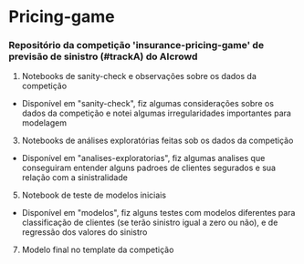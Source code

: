 # Pricing-game
### Repositório da competição 'insurance-pricing-game' de previsão de sinistro (#trackA) do AIcrowd
1. Notebooks de sanity-check e observações sobre os dados da competição 
  * Disponível em "sanity-check", fiz algumas considerações sobre os dados da competição e notei algumas irregularidades importantes para modelagem
3. Notebooks de análises exploratórias feitas sob os dados da competição
  * Disponível em "analises-exploratorias", fiz algumas analises que conseguiram entender alguns padroes de clientes segurados e sua relação com a sinistralidade
5. Notebook de teste de modelos iniciais 
  * Disponível em "modelos", fiz alguns testes com modelos diferentes para classificação de clientes (se terão sinistro igual a zero ou não), e de regressão dos valores do sinistro
7. Modelo final no template da competição
